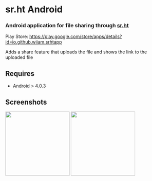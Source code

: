 # sr.ht Android

### Android application for file sharing through [sr.ht](https://sr.ht)

Play Store: https://play.google.com/store/apps/details?id=io.github.wiiam.srhtapp

Adds a share feature that uploads the file and shows the link to the uploaded file

## Requires
- Android > 4.0.3

## Screenshots
<p><img src="https://sr.ht/T9K8.jpg" width="200px"/> <img src="https://sr.ht/sWZX.jpg" width="200px"/>
